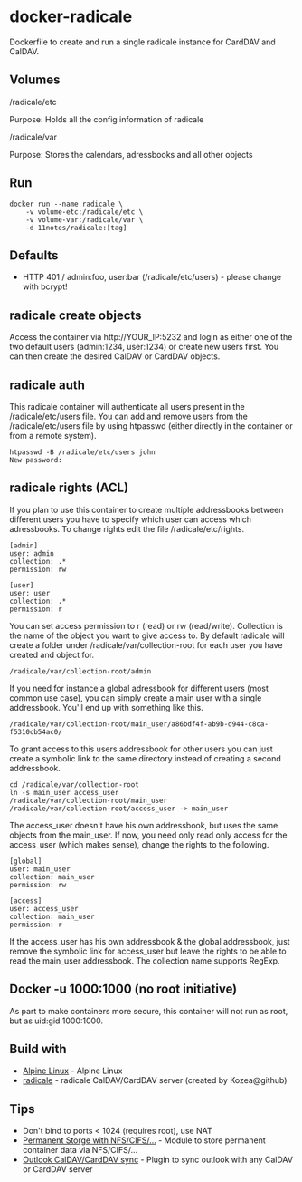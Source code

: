 # docker-radicale

Dockerfile to create and run a single radicale instance for CardDAV and CalDAV.

## Volumes

/radicale/etc

Purpose: Holds all the config information of radicale

/radicale/var

Purpose: Stores the calendars, adressbooks and all other objects


## Run
```shell
docker run --name radicale \
    -v volume-etc:/radicale/etc \
    -v volume-var:/radicale/var \
    -d 11notes/radicale:[tag]
```

## Defaults
* HTTP 401 / admin:foo, user:bar (/radicale/etc/users) - please change with bcrypt!

## radicale create objects

Access the container via http://YOUR_IP:5232 and login as either one of the two default users (admin:1234, user:1234) or create new users first. You can then create the desired CalDAV or CardDAV objects.

## radicale auth

This radicale container will authenticate all users present in the /radicale/etc/users file. You can add and remove users from the /radicale/etc/users file by using htpasswd (either directly in the container or from a remote system).

```shell
htpasswd -B /radicale/etc/users john
New password:
```

## radicale rights (ACL)

If you plan to use this container to create multiple addressbooks between different users you have to specify which user can access which adressbooks. To change rights edit the file /radicale/etc/rights.

```shell
[admin]
user: admin
collection: .*
permission: rw

[user]
user: user
collection: .*
permission: r
```

You can set access permission to r (read) or rw (read/write). Collection is the name of the object you want to give access to. By default radicale will create a folder under /radicale/var/collection-root for each user you have created and object for.

```shell
/radicale/var/collection-root/admin
```

If you need for instance a global adressbook for different users (most common use case), you can simply create a main user with a single addressbook. You'll end up with something like this.

```shell
/radicale/var/collection-root/main_user/a86bdf4f-ab9b-d944-c8ca-f5310cb54ac0/
```

To grant access to this users addressbook for other users you can just create a symbolic link to the same directory instead of creating a second addressbook.

```shell
cd /radicale/var/collection-root
ln -s main_user access_user
/radicale/var/collection-root/main_user
/radicale/var/collection-root/access_user -> main_user
```

The access_user doesn't have his own addressbook, but uses the same objects from the main_user. If now, you need only read only access for the access_user (which makes sense), change the rights to the following.

```shell
[global]
user: main_user
collection: main_user
permission: rw

[access]
user: access_user
collection: main_user
permission: r
```

If the access_user has his own addressbook & the global addressbook, just remove the symbolic link for access_user but leave the rights to be able to read the main_user addressbook. The collection name supports RegExp.

## Docker -u 1000:1000 (no root initiative)

As part to make containers more secure, this container will not run as root, but as uid:gid 1000:1000.

## Build with
* [Alpine Linux](https://alpinelinux.org/) - Alpine Linux
* [radicale](https://radicale.org/about/) - radicale CalDAV/CardDAV server (created by Kozea@github)

## Tips

* Don't bind to ports < 1024 (requires root), use NAT
* [Permanent Storge with NFS/CIFS/...](https://github.com/11notes/alpine-docker-netshare) - Module to store permanent container data via NFS/CIFS/...
* [Outlook CalDAV/CardDAV sync](https://caldavsynchronizer.org/) - Plugin to sync outlook with any CalDAV or CardDAV server